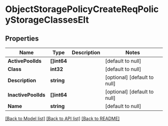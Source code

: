 # ObjectStoragePolicyCreateReqPolicyStorageClassesElt

## Properties
Name | Type | Description | Notes
------------ | ------------- | ------------- | -------------
**ActivePoolIds** | **[]int64** |  | [default to null]
**Class** | **int32** |  | [default to null]
**Description** | **string** |  | [optional] [default to null]
**InactivePoolIds** | **[]int64** |  | [optional] [default to null]
**Name** | **string** |  | [default to null]

[[Back to Model list]](../README.md#documentation-for-models) [[Back to API list]](../README.md#documentation-for-api-endpoints) [[Back to README]](../README.md)



